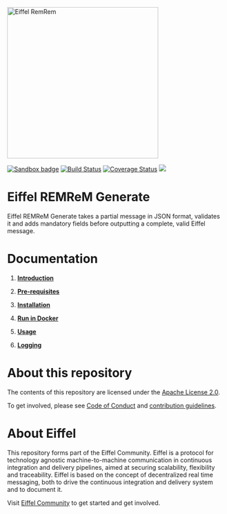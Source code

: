 <!---
   Copyright 2018 Ericsson AB.
   For a full list of individual contributors, please see the commit history.

   Licensed under the Apache License, Version 2.0 (the "License");
   you may not use this file except in compliance with the License.
   You may obtain a copy of the License at

       http://www.apache.org/licenses/LICENSE-2.0

   Unless required by applicable law or agreed to in writing, software
   distributed under the License is distributed on an "AS IS" BASIS,
   WITHOUT WARRANTIES OR CONDITIONS OF ANY KIND, either express or implied.
   See the License for the specific language governing permissions and
   limitations under the License.
--->

<img src="./images/logo.png" alt="Eiffel RemRem" width="350"/>

[![Sandbox badge](https://img.shields.io/badge/Stage-Sandbox-yellow)](https://github.com/eiffel-community/community/blob/master/PROJECT_LIFECYCLE.md#stage-sandbox)
[![Build Status](https://travis-ci.org/eiffel-community/eiffel-remrem-generate.svg?branch=master)](https://travis-ci.org/eiffel-community/eiffel-remrem-generate)
[![Coverage Status](https://coveralls.io/repos/github/eiffel-community/eiffel-remrem-generate/badge.svg?branch=master)](https://coveralls.io/github/eiffel-community/eiffel-remrem-generate?branch=master)
[![](https://jitpack.io/v/eiffel-community/eiffel-remrem-generate.svg)](https://jitpack.io/#eiffel-community/eiffel-remrem-generate)

# Eiffel REMReM Generate

Eiffel REMReM Generate takes a partial message in JSON format, validates it and adds mandatory fields before outputting a complete, valid Eiffel message.

# Documentation

1. [**Introduction**](wiki/markdown/index.md)

2. [**Pre-requisites**](wiki/markdown/index.md#Pre-requisites)

3. [**Installation**](wiki/markdown/installation.md)

4. [**Run in Docker**](wiki/markdown/docker.md)

5. [**Usage**](wiki/markdown/usage.md)

6. [**Logging**](wiki/markdown/logging.md)

# About this repository
The contents of this repository are licensed under the [Apache License 2.0](./LICENSE).

To get involved, please see [Code of Conduct](https://github.com/eiffel-community/.github/blob/master/CODE_OF_CONDUCT.md) and [contribution guidelines](https://github.com/eiffel-community/.github/blob/master/CONTRIBUTING.md).

# About Eiffel
This repository forms part of the Eiffel Community. Eiffel is a protocol for technology agnostic machine-to-machine communication in continuous integration and delivery pipelines, aimed at securing scalability, flexibility and traceability. Eiffel is based on the concept of decentralized real time messaging, both to drive the continuous integration and delivery system and to document it.

Visit [Eiffel Community](https://eiffel-community.github.io) to get started and get involved.
